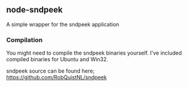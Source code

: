 ## node-sndpeek
A simple wrapper for the sndpeek application

### Compilation
You might need to compile the sndpeek binaries yourself. I've included compiled binaries for Ubuntu and Win32.

sndpeek source can be found here; https://github.com/RobQuistNL/sndpeek